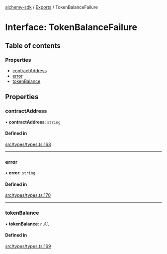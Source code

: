 [alchemy-sdk](../README.md) / [Exports](../modules.md) / TokenBalanceFailure

# Interface: TokenBalanceFailure

## Table of contents

### Properties

- [contractAddress](TokenBalanceFailure.md#contractaddress)
- [error](TokenBalanceFailure.md#error)
- [tokenBalance](TokenBalanceFailure.md#tokenbalance)

## Properties

### contractAddress

• **contractAddress**: `string`

#### Defined in

[src/types/types.ts:168](https://github.com/alchemyplatform/alchemy-sdk-js/blob/70f9997/src/types/types.ts#L168)

___

### error

• **error**: `string`

#### Defined in

[src/types/types.ts:170](https://github.com/alchemyplatform/alchemy-sdk-js/blob/70f9997/src/types/types.ts#L170)

___

### tokenBalance

• **tokenBalance**: ``null``

#### Defined in

[src/types/types.ts:169](https://github.com/alchemyplatform/alchemy-sdk-js/blob/70f9997/src/types/types.ts#L169)
